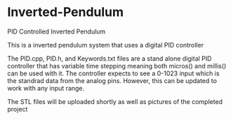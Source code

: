# Inverted-Pendulum
PID Controlled Inverted Pendulum

This is a inverted pendulum system that uses a digital PID controller

The PID.cpp, PID.h, and Keywords.txt files are a stand alone digital PID controller that has variable time stepping meaning both micros() and millis() can be used with it. The controller expects to see a 0-1023 input which is the standrad data from the analog pins. However, this can be updated to work with any input range.

The STL files will be uploaded shortly as well as pictures of the completed project
